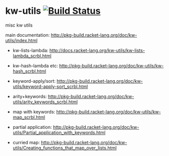 kw-utils [![Build Status](https://travis-ci.org/AlexKnauth/kw-utils.png?branch=master)](https://travis-ci.org/AlexKnauth/kw-utils)
========

misc kw utils

main documentation: http://pkg-build.racket-lang.org/doc/kw-utils/index.html

- kw-lists-lambda: http://docs.racket-lang.org/kw-utils/kw-lists-lambda_scrbl.html

- kw-hash-lambda etc: http://pkg-build.racket-lang.org/doc/kw-utils/kw-hash_scrbl.html

- keyword-apply/sort: http://pkg-build.racket-lang.org/doc/kw-utils/keyword-apply-sort_scrbl.html

- arity+keywords: http://pkg-build.racket-lang.org/doc/kw-utils/arity_keywords_scrbl.html

- map with keywords: http://pkg-build.racket-lang.org/doc/kw-utils/kw-map_scrbl.html

- partial application: http://pkg-build.racket-lang.org/doc/kw-utils/Partial_application_with_keywords.html

- curried map: http://pkg-build.racket-lang.org/doc/kw-utils/Creating_functions_that_map_over_lists.html

